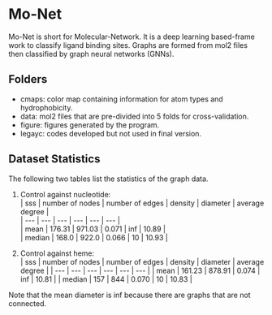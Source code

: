# Mo-Net
Mo-Net is short for Molecular-Network. It is a deep learning based-frame work to classify ligand binding sites. Graphs are formed from mol2 files then classified by graph neural networks (GNNs).

## Folders
* cmaps: color map containing information for atom types and hydrophobicity.
* data: mol2 files that are pre-divided into 5 folds for cross-validation.
* figure: figures generated by the program.
* legayc: codes developed but not used in final version.

## Dataset Statistics
The following two tables list the statistics of the graph data.
1. Control against nucleotide:   
| sss | number of nodes | number of edges | density | diameter | average degree |   
| --- | ---             | ---             | ---     | ---      | ---            |   
| mean | 176.31 | 971.03 | 0.071 | inf | 10.89 |   
| median | 168.0 | 922.0 | 0.066 | 10 | 10.93 |   

2. Control against heme:   
| sss | number of nodes | number of edges | density | diameter | average degree |
| --- | --- | --- | --- | --- | --- |
| mean | 161.23 | 878.91 | 0.074 | inf | 10.81 |
| median | 157 | 844 | 0.070 | 10 | 10.83 |

Note that the mean diameter is inf because there are graphs that are not connected.
